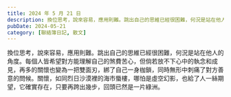 ```yaml
---
title: 2024 年 5 月 21 日
description: 換位思考，說來容易，應用則難。跳出自己的思維已經很困難，何況是站在他人的角度。每個人皆希望對方能理解自己的煞費苦心，但倘若放不下心中的執念和成見，再多的關懷也變為一把雙面刃，綁了自己一身枷鎖，同時無形……
pubDate: 2024-05-21
category: [聯絡簿日記, 散文]
---
```


換位思考，說來容易，應用則難。跳出自己的思維已經很困難，何況是站在他人的角度。每個人皆希望對方能理解自己的煞費苦心，但倘若放不下心中的執念和成見，再多的關懷也變為一把雙面刃，綁了自己一身枷鎖，同時無形中刺痛了對方善意的問候。關懷，如同烈日沙漠裡的海市蜃樓，哪怕是虛空幻影，也給了人一絲期望，它確實存在，只要再跨出幾步，回頭已然是一片綠洲。
